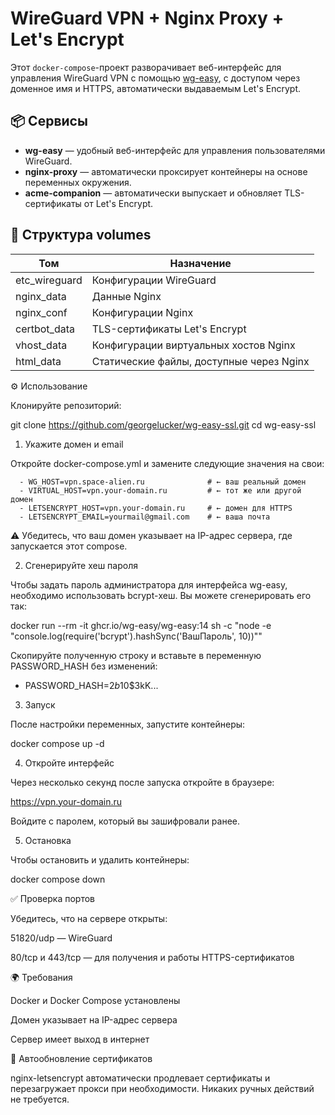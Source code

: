 # WireGuard VPN + Nginx Proxy + Let's Encrypt

Этот `docker-compose`-проект разворачивает веб-интерфейс для управления WireGuard VPN с помощью [wg-easy](https://github.com/WeeJeWel/wg-easy), с доступом через доменное имя и HTTPS, автоматически выдаваемым Let's Encrypt.

## 📦 Сервисы

- **wg-easy** — удобный веб-интерфейс для управления пользователями WireGuard.
- **nginx-proxy** — автоматически проксирует контейнеры на основе переменных окружения.
- **acme-companion** — автоматически выпускает и обновляет TLS-сертификаты от Let's Encrypt.

## 📁 Структура volumes

| Том             | Назначение                                      |
|------------------|--------------------------------------------------|
| etc_wireguard    | Конфигурации WireGuard                           |
| nginx_data       | Данные Nginx                                     |
| nginx_conf       | Конфигурации Nginx                              |
| certbot_data     | TLS-сертификаты Let's Encrypt                   |
| vhost_data       | Конфигурации виртуальных хостов Nginx           |
| html_data        | Статические файлы, доступные через Nginx        |

⚙️ Использование

Клонируйте репозиторий:

git clone https://github.com/georgelucker/wg-easy-ssl.git
cd wg-easy-ssl

1. Укажите домен и email

Откройте docker-compose.yml и замените следующие значения на свои:

      - WG_HOST=vpn.space-alien.ru              # ← ваш реальный домен
      - VIRTUAL_HOST=vpn.your-domain.ru         # ← тот же или другой домен
      - LETSENCRYPT_HOST=vpn.your-domain.ru     # ← домен для HTTPS
      - LETSENCRYPT_EMAIL=yourmail@gmail.com    # ← ваша почта

⚠️ Убедитесь, что ваш домен указывает на IP-адрес сервера, где запускается этот compose.

2. Сгенерируйте хеш пароля

Чтобы задать пароль администратора для интерфейса wg-easy, необходимо использовать bcrypt-хеш. Вы можете сгенерировать его так:

docker run --rm -it ghcr.io/wg-easy/wg-easy:14 sh -c "node -e \"console.log(require('bcrypt').hashSync('ВашПароль', 10))\""

Скопируйте полученную строку и вставьте в переменную PASSWORD_HASH без изменений:

- PASSWORD_HASH=$2b$10$3kK...

3. Запуск

После настройки переменных, запустите контейнеры:

docker compose up -d

4. Откройте интерфейс

Через несколько секунд после запуска откройте в браузере:

https://vpn.your-domain.ru

Войдите с паролем, который вы зашифровали ранее.

5. Остановка

Чтобы остановить и удалить контейнеры:

docker compose down

✅ Проверка портов

Убедитесь, что на сервере открыты:

51820/udp — WireGuard

80/tcp и 443/tcp — для получения и работы HTTPS-сертификатов

🌍 Требования

Docker и Docker Compose установлены

Домен указывает на IP-адрес сервера

Сервер имеет выход в интернет

🔄 Автообновление сертификатов

nginx-letsencrypt автоматически продлевает сертификаты и перезагружает прокси при необходимости. Никаких ручных действий не требуется.
